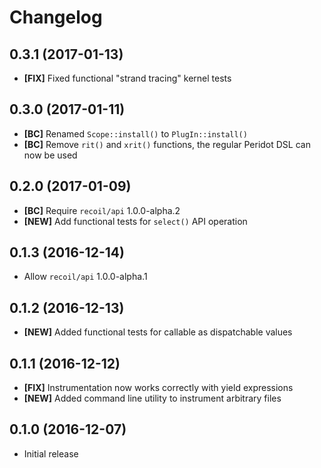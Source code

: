 # Changelog

## 0.3.1 (2017-01-13)

- **[FIX]** Fixed functional "strand tracing" kernel tests

## 0.3.0 (2017-01-11)

- **[BC]** Renamed `Scope::install()` to `PlugIn::install()`
- **[BC]** Remove `rit()` and `xrit()` functions, the regular Peridot DSL can now be used

## 0.2.0 (2017-01-09)

- **[BC]** Require `recoil/api` 1.0.0-alpha.2
- **[NEW]** Add functional tests for `select()` API operation

## 0.1.3 (2016-12-14)

- Allow `recoil/api` 1.0.0-alpha.1

## 0.1.2 (2016-12-13)

- **[NEW]** Added functional tests for callable as dispatchable values

## 0.1.1 (2016-12-12)

- **[FIX]** Instrumentation now works correctly with yield expressions
- **[NEW]** Added command line utility to instrument arbitrary files

## 0.1.0 (2016-12-07)

- Initial release
